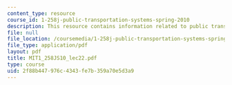 ```yaml
---
content_type: resource
course_id: 1-258j-public-transportation-systems-spring-2010
description: This resource contains information related to public transportation networks.
file: null
file_location: /coursemedia/1-258j-public-transportation-systems-spring-2010/2f88b447976c4343fe7b359a70e5d3a9_MIT1_258JS10_lec22.pdf
file_type: application/pdf
layout: pdf
title: MIT1_258JS10_lec22.pdf
type: course
uid: 2f88b447-976c-4343-fe7b-359a70e5d3a9
---
```

